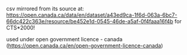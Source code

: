 csv mirrored from its source at: https://open.canada.ca/data/en/dataset/a43ed9ca-1f6d-063a-6bc7-66dc422c363e/resource/be452e1d-0545-46de-a5af-0f4faaa16f4b for CTS*2000!

used under open government licence - canada (https://open.canada.ca/en/open-government-licence-canada)
